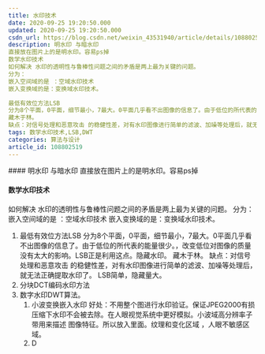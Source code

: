 ```yaml
---
title: 水印技术
date: 2020-09-25 19:20:50.000
updated: 2020-09-25 19:20:50.000
csdn_url: https://blog.csdn.net/weixin_43531940/article/details/108802519
description: 明水印 与暗水印
直接放在图片上的是明水印。容易ps掉
数学水印技术
如何解决 水印的透明性与鲁棒性问题之间的矛盾是两上最为关键的问题。
分为：
嵌入空间域的是 ：空域水印技术
嵌入变换域的是：变换域水印技术。

最低有效位方法LSB
分为8个平面，0平面，细节最小，7最大。0平面几乎看不出图像的信息了。由于低位的所代表的能量很少。，改变低位对图像的质量没有太大的影响。LSB正是利用这点。隐藏水印。
藏木于林。
缺点：对信号处理和恶意攻击 的稳健性差，对有水印图像进行简单的滤波、加噪等处理后，就无法正确提取
tags: 数学水印技术,LSB,DWT
categories: 算法与设计
article_id: 108802519
---
```

﻿#### 明水印 与暗水印
直接放在图片上的是明水印。容易ps掉
#### 数学水印技术
如何解决 水印的透明性与鲁棒性问题之间的矛盾是两上最为关键的问题。
分为：
嵌入空间域的是 ：空域水印技术
嵌入变换域的是：变换域水印技术。

1. 最低有效位方法LSB
分为8个平面，0平面，细节最小，7最大。0平面几乎看不出图像的信息了。由于低位的所代表的能量很少。，改变低位对图像的质量没有太大的影响。LSB正是利用这点。隐藏水印。
藏木于林。
缺点：对信号处理和恶意攻击 的稳健性差，对有水印图像进行简单的滤波、加噪等处理后，就无法正确提取水印了。
LSB简单，隐藏量大。
2. 分块DCT编码水印方法
3. 数字水印DWT算法。
	1. 小波变换嵌入水印
	好处：不用整个图进行水印验证。保证JPEG2000有损压缩下水印不会被去除。在人眼视觉系统中更好模拟。小波域高分辨率子带用来描述 图像特征。所以放入里面。纹理和变化区域 ，人眼不敏感区域。
	2. D
